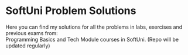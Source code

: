 # SoftUni Problem Solutions
Here you can find my solutions for all the problems in labs, exercises and previous exams from: <br />
Programming Basics and Tech Module courses in SoftUni. (Repo will be updated regularly)
